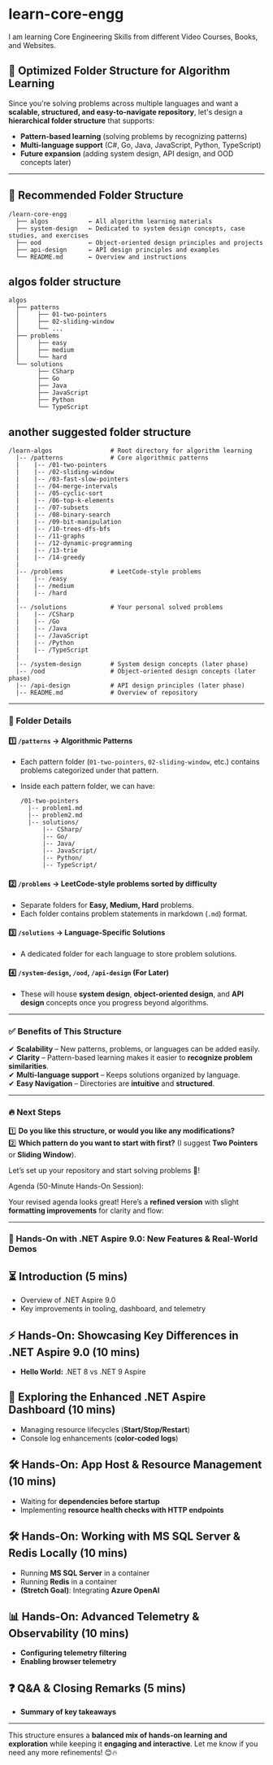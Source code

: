 # learn-core-engg

I am learning Core Engineering Skills from different Video Courses, Books, and Websites.

## **🚀 Optimized Folder Structure for Algorithm Learning**

Since you're solving problems across multiple languages and want a **scalable, structured, and easy-to-navigate repository**, let's design a **hierarchical folder structure** that supports:

- **Pattern-based learning** (solving problems by recognizing patterns)
- **Multi-language support** (C#, Go, Java, JavaScript, Python, TypeScript)
- **Future expansion** (adding system design, API design, and OOD concepts later)

---

## **📁 Recommended Folder Structure**

```text
/learn-core-engg
  ├── algos           ← All algorithm learning materials
  ├── system-design   ← Dedicated to system design concepts, case studies, and exercises
  ├── ood             ← Object-oriented design principles and projects
  ├── api-design      ← API design principles and examples
  └── README.md       ← Overview and instructions
```

## algos folder structure

```text
algos
  ├── patterns
  │     ├── 01-two-pointers
  │     ├── 02-sliding-window
  │     └── ...
  ├── problems
  │     ├── easy
  │     ├── medium
  │     └── hard
  └── solutions
        ├── CSharp
        ├── Go
        ├── Java
        ├── JavaScript
        ├── Python
        └── TypeScript
```

## another suggested folder structure

```text
/learn-algos                # Root directory for algorithm learning
  |-- /patterns             # Core algorithmic patterns
  |    |-- /01-two-pointers
  |    |-- /02-sliding-window
  |    |-- /03-fast-slow-pointers
  |    |-- /04-merge-intervals
  |    |-- /05-cyclic-sort
  |    |-- /06-top-k-elements
  |    |-- /07-subsets
  |    |-- /08-binary-search
  |    |-- /09-bit-manipulation
  |    |-- /10-trees-dfs-bfs
  |    |-- /11-graphs
  |    |-- /12-dynamic-programming
  |    |-- /13-trie
  |    |-- /14-greedy
  |
  |-- /problems             # LeetCode-style problems
  |    |-- /easy
  |    |-- /medium
  |    |-- /hard
  |
  |-- /solutions            # Your personal solved problems
  |    |-- /CSharp
  |    |-- /Go
  |    |-- /Java
  |    |-- /JavaScript
  |    |-- /Python
  |    |-- /TypeScript
  |
  |-- /system-design        # System design concepts (later phase)
  |-- /ood                  # Object-oriented design concepts (later phase)
  |-- /api-design           # API design principles (later phase)
  |-- README.md             # Overview of repository
```

---

### **📌 Folder Details**

#### **1️⃣ `/patterns` → Algorithmic Patterns**

- Each pattern folder (`01-two-pointers`, `02-sliding-window`, etc.) contains problems categorized under that pattern.
- Inside each pattern folder, we can have:

  ```text
  /01-two-pointers
    |-- problem1.md
    |-- problem2.md
    |-- solutions/
        |-- CSharp/
        |-- Go/
        |-- Java/
        |-- JavaScript/
        |-- Python/
        |-- TypeScript/
  ```

#### **2️⃣ `/problems` → LeetCode-style problems sorted by difficulty**

- Separate folders for **Easy, Medium, Hard** problems.
- Each folder contains problem statements in markdown (`.md`) format.

#### **3️⃣ `/solutions` → Language-Specific Solutions**

- A dedicated folder for each language to store problem solutions.

#### **4️⃣ `/system-design`, `/ood`, `/api-design` (For Later)**

- These will house **system design**, **object-oriented design**, and **API design** concepts once you progress beyond algorithms.

---

### **✅ Benefits of This Structure**

✔ **Scalability** – New patterns, problems, or languages can be added easily.  
✔ **Clarity** – Pattern-based learning makes it easier to **recognize problem similarities**.  
✔ **Multi-language support** – Keeps solutions organized by language.  
✔ **Easy Navigation** – Directories are **intuitive** and **structured**.

---

### **🔥 Next Steps**

1️⃣ **Do you like this structure, or would you like any modifications?**  
2️⃣ **Which pattern do you want to start with first?** (I suggest **Two Pointers** or **Sliding Window**).

Let’s set up your repository and start solving problems 🚀!

Agenda (50-Minute Hands-On Session):

Your revised agenda looks great! Here’s a **refined version** with slight **formatting improvements** for clarity and flow:

---

### **🚀 Hands-On with .NET Aspire 9.0: New Features & Real-World Demos**

## ⏳ **Introduction** (5 mins)

- Overview of .NET Aspire 9.0
- Key improvements in tooling, dashboard, and telemetry

## ⚡ **Hands-On: Showcasing Key Differences in .NET Aspire 9.0** (10 mins)

- **Hello World:** .NET 8 vs .NET 9 Aspire

## 🎨 **Exploring the Enhanced .NET Aspire Dashboard** (10 mins)

- Managing resource lifecycles (**Start/Stop/Restart**)
- Console log enhancements (**color-coded logs**)

## 🛠️ **Hands-On: App Host & Resource Management** (10 mins)

- Waiting for **dependencies before startup**
- Implementing **resource health checks with HTTP endpoints**

## 🛠️ **Hands-On: Working with MS SQL Server & Redis Locally** (10 mins)

- Running **MS SQL Server** in a container
- Running **Redis** in a container
- **(Stretch Goal)**: Integrating **Azure OpenAI**

## 📊 **Hands-On: Advanced Telemetry & Observability** (10 mins)

- **Configuring telemetry filtering**
- **Enabling browser telemetry**

## ❓ **Q&A & Closing Remarks** (5 mins)

- **Summary of key takeaways**

---

This structure ensures a **balanced mix of hands-on learning and exploration** while keeping it **engaging and interactive**. Let me know if you need any more refinements! 😊🔥
